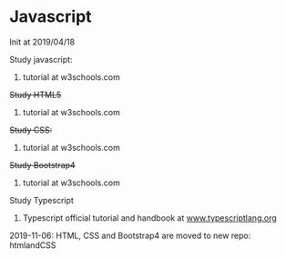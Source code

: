 # Javascript
Init at 2019/04/18

Study javascript:
1) tutorial at w3schools.com

<s>Study HTML5</s>
1) tutorial at w3schools.com

<s>Study CSS:</s>
1) tutorial at w3schools.com

<s>Study Bootstrap4</s>
1) tutorial at w3schools.com

Study Typescript
1) Typescript official tutorial and handbook at www.typescriptlang.org

2019-11-06:
HTML, CSS and Bootstrap4 are moved to new repo: htmlandCSS


